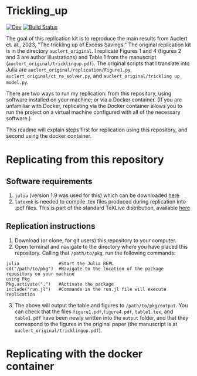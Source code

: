 # Trickling_up

[![Dev](https://img.shields.io/badge/docs-dev-blue.svg)](https://Martin-Bernstein.github.io/Trickling_up.jl/dev/)
[![Build Status](https://github.com/Martin-Bernstein/Trickling_up.jl/actions/workflows/CI.yml/badge.svg?branch=main)](https://github.com/Martin-Bernstein/Trickling_up.jl/actions/workflows/CI.yml?query=branch%3Amain)


The goal of this replication kit is to reproduce the main results from Auclert et. al., 2023, "The trickling up of Excess Savings." The original replication kit is in the directory `auclert_original`. I replicate Figures 1 and 4 (figures 2 and 3 are author illustrations) and Table 1 from the manuscript (`auclert_original/tricklingup.pdf`). The original scripts that I translate into Julia are `auclert_original/replication/Figure1.py`, `auclert_original/ct_re_solver.py`, and `auclert_original/trickling up model.py`.

There are two ways to run my replication: from this repository, using software installed on your machine; or via a Docker container. (If you are unfamiliar with Docker, replicating via the Docker container allows you to run the project on a virtual machine configured with all of the necessary software.)

This readme will explain steps first for replication using this repository, and second using the docker container.

# Replicating from this repository

## Software requirements
1. `julia` (version 1.9 was used for this) which can be downloaded [here](https://julialang.org/downloads/)
2. `latexmk` is needed to compile .tex files produced during replication into .pdf files. This is part of the standard TeXLive distribution, available [here](https://www.tug.org/texlive/)

## Replication instructions

1. Download (or clone, for git users) this repository to your computer.
2. Open terminal and navigate to the directory where you have placed this repository. Calling that `/path/to/pkg`, run the following commands:
```
julia               #Start the Julia REPL
cd("/path/to/pkg")  #Navigate to the location of the package repository on your machine
using Pkg           
Pkg.activate(".")   #Activate the package
include("run.jl")   #Commands in the run.jl file will execute replication
```
3. The above will output the table and figures to `/path/to/pkg/output`. You can check that the files `figure1.pdf`,`figure4.pdf`, `table1.tex`, and `table1.pdf` have been newly written into the `output` folder, and that they correspond to the figures in the original paper (the manuscript is at `auclert_original/tricklingup.pdf`).

# Replicating with the docker container
